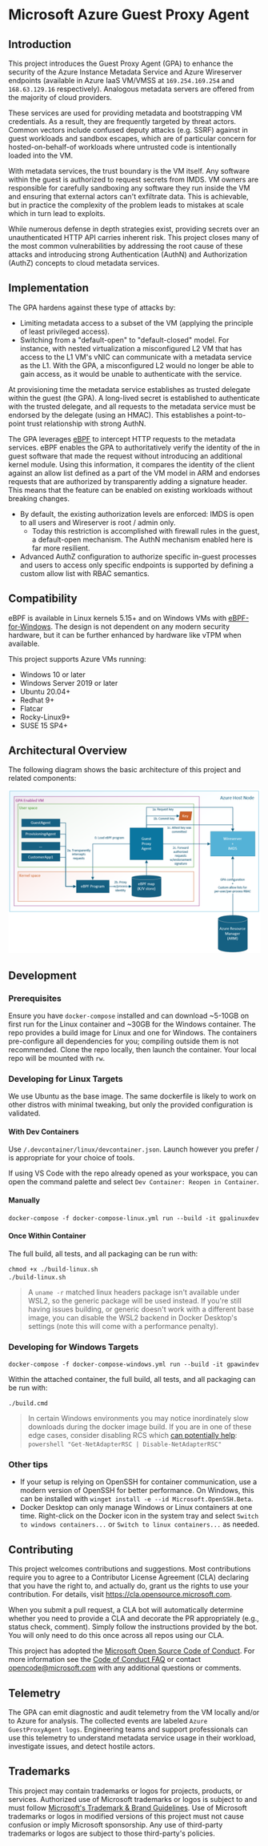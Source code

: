 # Microsoft Azure Guest Proxy Agent

## Introduction

This project introduces the Guest Proxy Agent (GPA) to enhance the security of the Azure Instance Metadata Service
and Azure Wireserver endpoints (available in Azure IaaS VM/VMSS at `169.254.169.254` and `168.63.129.16` respectively).
Analogous metadata servers are offered from the majority of cloud providers.

These services are used for providing metadata and bootstrapping VM credentials. As a result, they are frequently
targeted by threat actors. Common vectors include confused deputy attacks (e.g. SSRF) against in guest workloads and
sandbox escapes, which are of particular concern for hosted-on-behalf-of workloads where untrusted code is intentionally
loaded into the VM.

With metadata services, the trust boundary is the VM itself. Any software within the guest is authorized to request
secrets from IMDS. VM owners are responsible for carefully sandboxing any software they run inside the VM and ensuring
that external actors can't exfiltrate data. This is achievable, but in practice the complexity of the problem leads to
mistakes at scale which in turn lead to exploits.

While numerous defense in depth strategies exist, providing secrets over an unauthenticated HTTP API carries inherent risk.
This project closes many of the most common vulnerabilities by addressing the root cause of these attacks and introducing
strong Authentication (AuthN) and Authorization (AuthZ) concepts to cloud metadata services.

## Implementation

The GPA hardens against these type of attacks by:

- Limiting metadata access to a subset of the VM (applying the principle of least privileged access).
- Switching from a "default-open" to "default-closed" model. For instance, with nested virtualization a misconfigured L2
  VM that has access to the L1 VM's vNIC can communicate with a metadata service as the L1. With the GPA, a misconfigured
  L2 would no longer be able to gain access, as it would be unable to authenticate with the service.

At provisioning time the metadata service establishes as trusted delegate within the guest (the GPA). A long-lived
secret is established to authenticate with the trusted delegate, and all requests to the metadata service must be
endorsed by the delegate (using an HMAC). This establishes a point-to-point trust relationship with strong AuthN.

The GPA leverages [eBPF](https://ebpf.io/what-is-ebpf/) to intercept HTTP requests to the metadata services. eBPF
enables the GPA to authoritatively verify the identity of the in guest software that made the request without introducing
an additional kernel module. Using this information, it compares the identity of the client against an allow list defined
as a part of the VM model in ARM and endorses requests that are authorized by transparently adding a signature header.
This means that the feature can be enabled on existing workloads without breaking changes.

- By default, the existing authorization levels are enforced: IMDS is open to all users and Wireserver is root / admin only.
  - Today this restriction is accomplished with firewall rules in the guest, a default-open mechanism. The AuthN mechanism
    enabled here is far more resilient.
- Advanced AuthZ configuration to authorize specific in-guest processes and users to access only specific endpoints is
  supported by defining a custom allow list with RBAC semantics.

## Compatibility

eBPF is available in Linux kernels 5.15+ and on Windows VMs with [eBPF-for-Windows](https://github.com/microsoft/ebpf-for-windows).
The design is not dependent on any modern security hardware, but it can be further enhanced by hardware like vTPM when
available.
 
This project supports Azure VMs running:
 
- Windows 10 or later
- Windows Server 2019 or later
- Ubuntu 20.04+
- Redhat 9+
- Flatcar
- Rocky-Linux9+
- SUSE 15 SP4+

## Architectural Overview

The following diagram shows the basic architecture of this project and related components:

![Architectural Overview](doc/GuestProxyAgent.png)

## Development

### Prerequisites

Ensure you have `docker-compose` installed and can download ~5-10GB on first run for the Linux container and ~30GB for
the Windows container. The repo provides a build image for Linux and one for Windows. The containers pre-configure all
dependencies for you; compiling outside them is not recommended. Clone the repo locally, then launch the container.
Your local repo will be mounted with `rw`.

### Developing for Linux Targets

We use Ubuntu as the base image. The same dockerfile is likely to work on other distros with minimal tweaking, but only
the provided configuration is validated.

#### With Dev Containers

Use `/.devcontainer/linux/devcontainer.json`. Launch however you prefer / is appropriate for your choice of tools. 

If using VS Code with the repo already opened as your workspace, you can open the command palette and select
`Dev Container: Reopen in Container`.

#### Manually

```shell
docker-compose -f docker-compose-linux.yml run --build -it gpalinuxdev
```

#### Once Within Container

The full build, all tests, and all packaging can be run with:

```shell
chmod +x ./build-linux.sh
./build-linux.sh
```

> A `uname -r` matched linux headers package isn't available under WSL2, so the
> generic package will be used instead. If you're still having issues building, or generic doesn't work with a different
> base image, you can disable the WSL2 backend in Docker Desktop's settings (note this will come with a performance
> penalty).

### Developing for Windows Targets

```shell
docker-compose -f docker-compose-windows.yml run --build -it gpawindev
```

Within the attached container, the full build, all tests, and all packaging can be run with:

```shell
./build.cmd
```

> In certain Windows environments you may notice inordinately slow downloads during
> the docker image build. If you are in one of these edge cases, consider disabling RCS which [can potentially help](https://github.com/microsoft/Windows-Containers/issues/145):
> `powershell "Get-NetAdapterRSC | Disable-NetAdapterRSC"`

### Other tips

- If your setup is relying on OpenSSH for container communication, use a modern version of OpenSSH for better performance.
On Windows, this can be installed with `winget install -e --id Microsoft.OpenSSH.Beta`.
- Docker Desktop can only manage Windows or Linux containers at one time. Right-click on the Docker icon in the system
tray and select `Switch to windows containers...` or `Switch to linux containers...` as needed.

## Contributing

This project welcomes contributions and suggestions. Most contributions require you to agree to a
Contributor License Agreement (CLA) declaring that you have the right to, and actually do, grant us
the rights to use your contribution. For details, visit https://cla.opensource.microsoft.com.

When you submit a pull request, a CLA bot will automatically determine whether you need to provide
a CLA and decorate the PR appropriately (e.g., status check, comment). Simply follow the instructions
provided by the bot. You will only need to do this once across all repos using our CLA.

This project has adopted the [Microsoft Open Source Code of Conduct](https://opensource.microsoft.com/codeofconduct/).
For more information see the [Code of Conduct FAQ](https://opensource.microsoft.com/codeofconduct/faq/) or
contact [opencode@microsoft.com](mailto:opencode@microsoft.com) with any additional questions or comments.

## Telemetry

The GPA can emit diagnostic and audit telemetry from the VM locally and/or to Azure for analysis. The collected events
are labeled `Azure GuestProxyAgent logs`. Engineering teams and support professionals can use this telemetry to
understand metadata service usage in their workload, investigate issues, and detect hostile actors.

## Trademarks

This project may contain trademarks or logos for projects, products, or services. Authorized use of Microsoft 
trademarks or logos is subject to and must follow [Microsoft's Trademark & Brand Guidelines](https://www.microsoft.com/en-us/legal/intellectualproperty/trademarks/usage/general).
Use of Microsoft trademarks or logos in modified versions of this project must not cause confusion or imply Microsoft
sponsorship. Any use of third-party trademarks or logos are subject to those third-party's policies.

